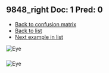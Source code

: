 ## 9848_right Doc: 1 Pred: 0
- [Back to confusion matrix](https://github.com/juliandewit/kaggle_retinopathy/blob/master/matrix.md)
- [Back to list](https://github.com/juliandewit/kaggle_retinopathy/blob/master/lists/10/list.md)
- [Next example in list](https://github.com/juliandewit/kaggle_retinopathy/blob/master/lists/10/98/9868_right.md)

![Eye](https://retinopaty.blob.core.windows.net/size1024/9848_right_1.jpeg)

### 

![Eye]()
